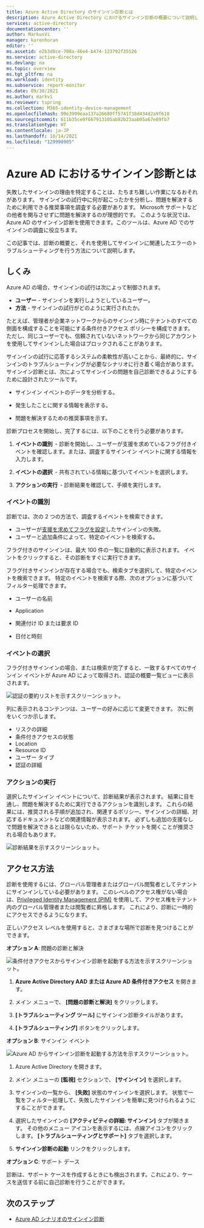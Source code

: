 ```yaml
---
title: Azure Active Directory のサインイン診断とは
description: Azure Active Directory におけるサインイン診断の概要について説明します。
services: active-directory
documentationcenter: ''
author: MarkusVi
manager: karenhoran
editor: ''
ms.assetid: e2b3d8ce-708a-46e4-b474-123792f35526
ms.service: active-directory
ms.devlang: na
ms.topic: overview
ms.tgt_pltfrm: na
ms.workload: identity
ms.subservice: report-monitor
ms.date: 09/30/2021
ms.author: markvi
ms.reviewer: tspring
ms.collection: M365-identity-device-management
ms.openlocfilehash: 99e3999eaa137a26680ff5741f38d434d2a9f618
ms.sourcegitcommit: 611b35ce0f667913105ab82b23aab05a67e89fb7
ms.translationtype: HT
ms.contentlocale: ja-JP
ms.lasthandoff: 10/14/2021
ms.locfileid: "129998905"
---
```

# <a name="what-is-the-sign-in-diagnostic-in-azure-ad"></a>Azure AD におけるサインイン診断とは

失敗したサインインの理由を特定することは、たちまち難しい作業になるおそれがあります。 サインインの試行中に何が起こったかを分析し、問題を解決するために利用できる推奨事項を調査する必要があります。 Microsoft サポートなどの他者を関与させずに問題を解決するのが理想的です。 このような状況では、Azure AD のサインイン診断を使用できます。このツールは、Azure AD でのサインインの調査に役立ちます。 

この記事では、診断の概要と、それを使用してサインインに関連したエラーのトラブルシューティングを行う方法について説明します。 


## <a name="how-it-works"></a>しくみ  

Azure AD の場合、サインインの試行は次によって制御されます。

- **ユーザー** - サインインを実行しようとしているユーザー。
- **方法** - サインインの試行がどのように実行されたか。

たとえば、管理者が企業ネットワークからのサインイン時にテナントのすべての側面を構成することを可能にする条件付きアクセス ポリシーを構成できます。 ただし、同じユーザーでも、信頼されていないネットワークから同じアカウントを使用してサインインした場合はブロックされることがあります。 

サインインの試行に応答するシステムの柔軟性が高いことから、最終的に、サインインのトラブルシューティングが必要なシナリオに行き着く場合があります。サインイン診断とは、次によってサインインの問題を自己診断できるようにするために設計されたツールです。  

- サインイン イベントのデータを分析する。  

- 発生したことに関する情報を表示する。  

- 問題を解決するための推奨事項を示す。  

診断プロセスを開始し、完了するには、以下のことを行う必要があります。   

1. **イベントの識別**  - 診断を開始し、ユーザーが支援を求めているフラグ付きイベントを確認します。または、調査するサインイン イベントに関する情報を入力します。 

2. **イベントの選択**  - 共有されている情報に基づいてイベントを選択します。 

3. **アクションの実行**  - 診断結果を確認して、手順を実行します。 



### <a name="identify-event"></a>イベントの識別 

診断では、次の 2 つの方法で、調査するイベントを検索できます。  

- ユーザーが[支援を求めてフラグを設定](overview-flagged-sign-ins.md)したサインインの失敗。 
- ユーザーと追加条件によって、特定のイベントを検索する。 

フラグ付きのサインインは、最大 100 件の一覧に自動的に表示されます。 イベントをクリックすると、その診断をすぐに実行できます。  

フラグ付きサインインが存在する場合でも、検索タブを選択して、特定のイベントを検索できます。 特定のイベントを検索する際、次のオプションに基づいてフィルター処理できます。 

- ユーザーの名前 

- Application 

- 関連付け ID または要求 ID 

- 日付と時刻 



### <a name="select-event"></a>イベントの選択  

フラグ付きサインインの場合、または検索が完了すると、一致するすべてのサインイン イベントが Azure AD によって取得され、認証の概要一覧ビューに表示されます。 


![認証の要約リストを示すスクリーンショット。](./media/overview-sign-in-diagnostics/review-sign-ins.png)

列に表示されるコンテンツは、ユーザーの好みに応じて変更できます。 次に例をいくつか示します。

- リスクの詳細
- 条件付きアクセスの状態
- Location
- Resource ID
- ユーザー タイプ
- 認証の詳細

### <a name="take-action"></a>アクションの実行

選択したサインイン イベントについて、診断結果が表示されます。 結果に目を通し、問題を解決するために実行できるアクションを識別します。 これらの結果には、推奨される手順が追加され、関連するポリシー、サインインの詳細、対応するドキュメントなどの関連情報が表示されます。 必ずしも追加の支援なしで問題を解決できるとは限らないため、サポート チケットを開くことが推奨される場合もあります。 


![診断結果を示すスクリーンショット。](./media/overview-sign-in-diagnostics/diagnostic-results.png)



## <a name="how-to-access-it"></a>アクセス方法

診断を使用するには、グローバル管理者またはグローバル閲覧者としてテナントにサインインしている必要があります。 このレベルのアクセス権がない場合は、[Privileged Identity Management (PIM)](../privileged-identity-management/pim-resource-roles-activate-your-roles.md) を使用して、アクセス権をテナント内のグローバル管理者または閲覧者に昇格します。 これにより、診断に一時的にアクセスできるようになります。  

正しいアクセス レベルを使用すると、さまざまな場所で診断を見つけることができます。 

**オプション A**: 問題の診断と解決 

![条件付きアクセスからサインイン診断を起動する方法を示すスクリーンショット。](./media/overview-sign-in-diagnostics/troubleshoot-link.png)


1. **Azure Active Directory AAD または Azure AD 条件付きアクセス** を開きます。 

2. メイン メニューで、 **[問題の診断と解決]** をクリックします。  

3. **[トラブルシューティング ツール]** にサインイン診断タイルがあります。 

4. **[トラブルシューティング]** ボタンをクリックします。  

 

 

**オプション B**: サインイン イベント 

![Azure AD からサインイン診断を起動する方法を示すスクリーンショット。](./media/overview-sign-in-diagnostics/sign-in-logs-link.png)




1. Azure Active Directory を開きます。 

2. メイン メニューの **[監視]** セクションで、 **[サインイン]** を選択します。 

3. サインインの一覧から、 **[失敗]** 状態のサインインを選択します。 状態で一覧をフィルター処理して、失敗したサインインを簡単に見つけられるようにすることができます。 

4. 選択したサインインの **[アクティビティの詳細: サインイン]** タブが開きます。 その他のメニュー アイコンを表示するには、点線アイコンをクリックします。 **[トラブルシューティングとサポート]** タブを選択します。 

5. **サインイン診断の起動** リンクをクリックします。 

 

**オプション C**: サポート デース 

診断は、サポート ケースを作成するときにも検出されます。これにより、ケースを送信する前に自己診断を行うことができます。 



## <a name="next-steps"></a>次のステップ

- [Azure AD シナリオのサインイン診断](concept-sign-in-diagnostics-scenarios.md)
